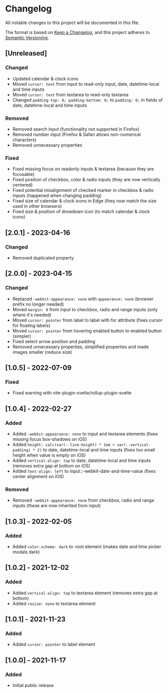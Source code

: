 # Changelog

All notable changes to this project will be documented in this file.

The format is based on [Keep a Changelog](https://keepachangelog.com/en/1.0.0/),
and this project adheres to [Semantic Versioning](https://semver.org/spec/v2.0.0.html).


## [Unreleased]

### Changed

- Updated calendar & clock icons
- Moved `cursor: text` from input to read-only input, date, datetime-local and time inputs
- Moved `cursor: text` from textarea to read-only textarea
- Changed `padding-top: 0; padding-bottom: 0;` to `padding: 0;` in fields of date, datetime-local and time inputs

### Removed

- Removed search input (functionality not supported in Firefox)
- Removed number input (Firefox & Safari allows non-numerical characters)
- Removed unnecessary properties

### Fixed

- Fixed missing focus on readonly inputs & textarea (because they are focusable)
- Fixed position of checkbox, color & radio inputs (they are now vertically centered)
- Fixed potential misalignment of checked marker in checkbox & radio inputs (happened when changing padding)
- Fixed size of calendar & clock icons in Edge (they now match the size used in other browsers)
- Fixed size & position of drowdown icon (to match calendar & clock icons)


## [2.0.1] - 2023-04-16

### Changed

- Removed duplicated property


## [2.0.0] - 2023-04-15

### Changed

- Replaced `-webkit-appearance: none` with `appearance: none` (browser prefix no longer needed)
- Moved `margin: 0` from input to checkbox, radio and range inputs (only where it's needed)
- Moved `cursor: pointer` from label to label with for attribute (fixes cursor for floating labels)
- Moved `cursor: pointer` from hovering enabled button to enabled button (simpler)
- Fixed select arrow position and padding
- Removed unnecessary properties, simplified properties and made images smaller (reduce size)


## [1.0.5] - 2022-07-09

### Fixed

- Fixed warning with vite-plugin-svelte/rollup-plugin-svelte


## [1.0.4] - 2022-02-27

### Added

- Added `-webkit-appearance: none` to input and textarea elements (fixes missing focus box-shadows on iOS)
- Added `height: calc(var(--line-height) * 1em + var(--vertical-padding) * 2)` to date, datetime-local and time inputs (fixes too small height when value is empty on iOS)
- Added `vertical-align: top` to date, datetime-local and time inputs (removes extra gap at bottom on iOS)
- Added `text-align: left` to input::-webkit-date-and-time-value (fixes center alignment on iOS)

### Removed

- Removed `-webkit-appearance: none` from checkbox, radio and range inputs (these are now inherited from input)


## [1.0.3] - 2022-02-05

### Added

- Added `color-scheme: dark` to :root element (makes date and time picker modals dark)


## [1.0.2] - 2021-12-02

### Added

- Added `vertical-align: top` to textarea element (removes extra gap at bottom)
- Added `resize: none` to textarea element


## [1.0.1] - 2021-11-23

### Added

- Added `cursor: pointer` to label element


## [1.0.0] - 2021-11-17

### Added

- Initial public release
